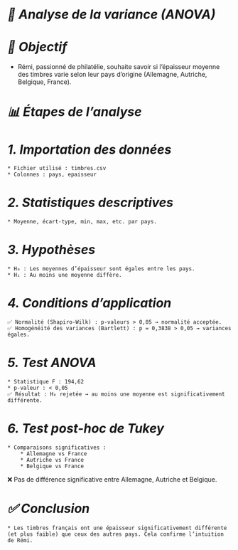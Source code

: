 # *🧪 Analyse de la variance (ANOVA)*
# *🎯 Objectif*
  * Rémi, passionné de philatélie, souhaite savoir si l’épaisseur moyenne des timbres varie selon leur pays d’origine (Allemagne, Autriche, Belgique, France).

# *📊 Étapes de l’analyse*
# *1. Importation des données*
    * Fichier utilisé : timbres.csv
    * Colonnes : pays, epaisseur
# *2. Statistiques descriptives*
    * Moyenne, écart-type, min, max, etc. par pays.
# *3. Hypothèses*
    * H₀ : Les moyennes d’épaisseur sont égales entre les pays.
    * H₁ : Au moins une moyenne diffère.
# *4. Conditions d’application*
    ✅ Normalité (Shapiro-Wilk) : p-valeurs > 0,05 → normalité acceptée.
    ✅ Homogénéité des variances (Bartlett) : p = 0,3838 > 0,05 → variances égales.
# *5. Test ANOVA*
    * Statistique F : 194,62
    * p-valeur : < 0,05
    ✅ Résultat : H₀ rejetée → au moins une moyenne est significativement différente.
# *6. Test post-hoc de Tukey*
    * Comparaisons significatives :
        * Allemagne vs France
        * Autriche vs France
        * Belgique vs France
  ❌ Pas de différence significative entre Allemagne, Autriche et Belgique.
# *✅ Conclusion*
    * Les timbres français ont une épaisseur significativement différente (et plus faible) que ceux des autres pays. Cela confirme l’intuition de Rémi.
